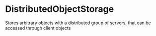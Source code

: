 # DistributedObjectStorage
Stores arbitrary objects with a distributed group of servers, that can be accessed through client objects
